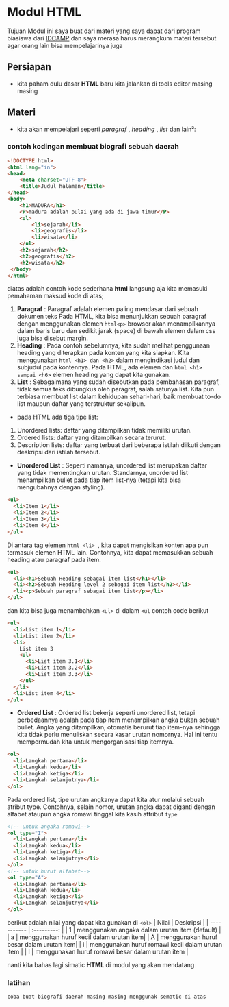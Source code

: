 # Modul HTML

Tujuan Modul ini saya buat dari materi yang saya dapat dari program biasiswa dari [IDCAMP](https://idcamp.ioh.co.id)
dan saya merasa harus merangkum materi tersebut agar orang lain bisa mempelajarinya juga

## Persiapan

- kita paham dulu dasar __HTML__ baru  kita jalankan di tools editor masing masing

## Materi

* kita akan mempelajari seperti _paragraf_ , _heading_ , _list_ dan lain²:

### contoh kodingan membuat biografi sebuah daerah
```html 
<!DOCTYPE html>
<html lang="in">
<head>
    <meta charset="UTF-8">
    <title>Judul halaman</title>
</head>
<body>
    <h1>MADURA</h1>
    <P>madura adalah pulai yang ada di jawa timur</P>
    <ul>
        <li>sejarah</li>
        <li>geografis</li>
        <li>wisata</li>
    </ul>
    <h2>sejarah</h2>
    <h2>geografis</h2>
    <h2>wisata</h2>
 </body>
</html>
```
diatas adalah contoh kode sederhana __html__ langsung aja kita memasuki pemahaman maksud kode di atas;

1. __Paragraf__  : Paragraf adalah elemen paling mendasar dari sebuah dokumen teks Pada HTML, kita bisa menunjukkan sebuah paragraf dengan menggunakan elemen ```html<p>``` browser akan menampilkannya dalam baris baru dan sedikit jarak (space) di bawah elemen dalam css juga bisa disebut margin. 
2. __Heading__ : Pada contoh sebelumnya, kita sudah melihat  penggunaan heading yang diterapkan pada konten yang kita siapkan. Kita menggunakan ```html <h1> dan <h2>``` dalam mengindikasi judul dan subjudul pada kontennya. Pada HTML, ada elemen dan ```html <h1> sampai <h6>``` elemen heading yang dapat kita gunakan.
3. __List__ : Sebagaimana yang sudah disebutkan pada pembahasan paragraf, tidak semua teks dibungkus oleh paragraf, salah satunya list. Kita pun terbiasa membuat list dalam kehidupan sehari-hari, baik membuat to-do list maupun daftar yang terstruktur sekalipun.
* pada HTML ada tiga tipe list:
1. Unordered lists: daftar yang ditampilkan tidak memiliki urutan. 
2. Ordered lists: daftar yang ditampilkan secara terurut.
3. Description lists: daftar yang terbuat dari beberapa istilah diikuti dengan deskripsi dari istilah tersebut.

* __Unordered List__ :
Seperti namanya, unordered list merupakan daftar yang tidak mementingkan urutan. Standarnya, unordered list menampilkan bullet pada tiap item list-nya (tetapi kita bisa mengubahnya dengan styling).
```html 
<ul>
  <li>Item 1</li>
  <li>Item 2</li>
  <li>Item 3</li>
  <li>Item 4</li>
</ul>
```
Di antara tag elemen ```html <li> ```, kita dapat mengisikan konten apa pun termasuk elemen HTML lain. Contohnya, kita dapat memasukkan sebuah heading atau paragraf pada item.
```html
<ul>
  <li><h1>Sebuah Heading sebagai item list</h1></li>
  <li><h2>Sebuah Heading level 2 sebagai item list</h2></li>
  <li><p>Sebuah paragraf sebagai item list</p></li>
</ul>
```
dan kita bisa juga menambahkan ```<ul>``` di dalam ```<ul``` contoh code berikut 
```html
<ul>
  <li>List item 1</li>
  <li>List item 2</li>
  <li>
    List item 3
    <ul>
      <li>List item 3.1</li>
      <li>List item 3.2</li>
      <li>List item 3.3</li>
    </ul>
  </li>
  <li>List item 4</li>
</ul>
```
* __Ordered List__ : Ordered list bekerja seperti unordered list, tetapi perbedaannya adalah pada tiap item menampilkan angka bukan sebuah bullet. Angka yang ditampilkan, otomatis berurut tiap item-nya sehingga kita tidak perlu menuliskan secara kasar urutan nomornya. Hal ini tentu mempermudah kita untuk mengorganisasi tiap itemnya.
```html
<ol>
  <li>Langkah pertama</li>
  <li>Langkah kedua</li>
  <li>Langkah ketiga</li>
  <li>Langkah selanjutnya</li>
</ol>
```
Pada ordered list, tipe urutan angkanya dapat kita atur melalui sebuah atribut type. Contohnya, selain nomor, urutan angka dapat diganti dengan alfabet ataupun angka romawi tinggal kita kasih attribut ```type```

```html
<!-- untuk angaka romawi-->
<ol type="I">
  <li>Langkah pertama</li>
  <li>Langkah kedua</li>
  <li>Langkah ketiga</li>
  <li>Langkah selanjutnya</li>
</ol>
<!-- untuk huruf alfabet-->
<ol type="A">
  <li>Langkah pertama</li>
  <li>Langkah kedua</li>
  <li>Langkah ketiga</li>
  <li>Langkah selanjutnya</li>
</ol>
```
berikut adalah nilai yang dapat kita gunakan di ```<ol>```
| Nilai | Deskripsi |
| ----------- | :---------: |
| 1 | menggunakan angaka dalam urutan item (default) |
| a | menggunakan huruf kecil dalam urutan item|
| A | menggunakan huruf besar dalam urutan item|
| i | menggunakan huruf romawi kecil dalam urutan item |
| I | menggunakan huruf romawi besar dalam urutan item |



nanti kita bahas lagi simatic __HTML__ di modul yang akan mendatang
### latihan
```
coba buat biografi daerah masing masing menggunak sematic di atas
```

